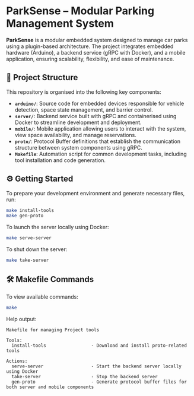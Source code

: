 # ParkSense – Modular Parking Management System

**ParkSense** is a modular embedded system designed to manage car parks using a plugin-based architecture. The project integrates embedded hardware (Arduino), a backend service (gRPC with Docker), and a mobile application, ensuring scalability, flexibility, and ease of maintenance.

## 📁 Project Structure

This repository is organised into the following key components:

- **`arduino/`**: Source code for embedded devices responsible for vehicle detection, space state management, and barrier control.
- **`server/`**: Backend service built with gRPC and containerised using Docker to streamline development and deployment.
- **`mobile/`**: Mobile application allowing users to interact with the system, view space availability, and manage reservations.
- **`proto/`**: Protocol Buffer definitions that establish the communication structure between system components using gRPC.
- **`Makefile`**: Automation script for common development tasks, including tool installation and code generation.

## ⚙️ Getting Started

To prepare your development environment and generate necessary files, run:

```bash
make install-tools
make gen-proto
```

To launch the server locally using Docker:

```bash
make serve-server
```

To shut down the server:

```bash
make take-server
```

## 🛠️ Makefile Commands
To view available commands:

```bash
make
```

Help output:

```text
Makefile for managing Project tools

Tools:
  install-tools                 - Download and install proto-related tools

Actions:
  serve-server                  - Start the backend server locally using Docker
  take-server                   - Stop the backend server
  gen-proto                     - Generate protocol buffer files for both server and mobile components
```